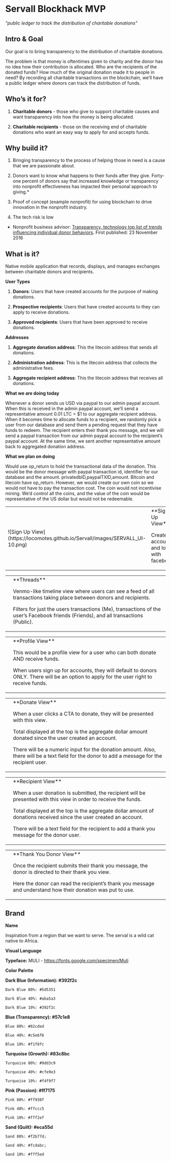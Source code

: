 # Servall Blockhack MVP

*"public ledger to track the distribution of charitable donations"*

## Intro & Goal

Our goal is to bring transparency to the distribution of charitable donations. 

The problem is that money is oftentimes given to charity and the donor has no idea how their contribution is allocated. Who are the recipients of the donated funds? How much of the original donation made it to people in need? By recording all charitable transactions on the blockchain, we’ll have a public ledger where donors can track the distribution of funds. 

## Who’s it for?

1. **Charitable donors** - those who give to support charitable causes and want transparency into how the money is being allocated.

2. **Charitable recipients** - those on the receiving end of charitable donations who want an easy way to apply for and accepts funds. 

## Why build it?

1. Bringing transparency to the process of helping those in need is a cause that we are passionate about. 

2. Donors want to know what happens to their funds after they give. Forty-one percent of donors say that increased knowledge or transparency into nonprofit effectiveness has impacted their personal approach to giving.*

3. Proof of concept (example nonprofit) for using blockchain to drive innovation in the nonprofit industry.

4. The tech risk is low

* Nonprofit business advisor: [Transparency, technology top list of trends influencing individual donor behaviors](http://onlinelibrary.wiley.com/doi/10.1002/nba.30259/full). First published: 23 November 2016

## What is it?

Native mobile application that records, displays, and manages exchanges between charitable donors and recipients.

**User Types**

1. **Donors**: Users that have created accounts for the purpose of making donations. 

2. **Prospective recipients**: Users that have created accounts to they can apply to receive donations. 

3. **Approved recipients**: Users that have been approved to receive donations.  

**Addresses**

1. **Aggregate donation address**: This the litecoin address that sends all donations. 

2. **Administration address**: This is the litecoin address that collects the administrative fees. 

3. **Aggregate recipient address**: This the litecoin address that receives all donations.

**What we are doing today**

Whenever a donor sends us USD via paypal to our admin paypal account. When this is received in the admin paypal account, we’ll send a representative amount 0.01 LTC = $1 to our aggregate recipient address. When it becomes time to allocate funds to a recipient, we randomly pick a user from our database and send them a pending request that they have funds to redeem. The recipient enters their thank you message, and we will send a paypal transaction from our admin paypal account to the recipient’s paypal account. At the same time, we sent another representative amount back to aggregated donation address. 

**What we plan on doing**

Would use op_return to hold the transactional data of the donation. This would be the donor message with paypal transaction id, identifier for our database and the amount. privatedbID,paypalTXID,amount. Bitcoin and litecoin have op_return. However, we would create our own coin so we would not have to pay the transaction cost. The coin would not incentivise mining. We’d control all the coins, and the value of the coin would be representative of the US dollar but would not be redeemable. 

<table>
  <tr>
    <td>
![Sign Up View](https://locomotes.github.io/Servall/images/SERVALL_UI-10.png)
    </td>
    <td> 
    **Sign Up View**

Create an account and login with facebook. </td>
  </tr>
</table>


<table>
  <tr>
    <td></td>
    <td>
    **Threads**

Venmo-like timeline view where users can see a feed of all transactions taking place between donors and recipients.

Filters for just the users transactions (Me), transactions of the user’s Facebook friends (Friends), and all transactions (Public). </td>
  </tr>
</table>


<table>
  <tr>
    <td></td>
    <td> 
    **Profile View**

This would be a profile view for a user who can both donate AND receive funds. 

When users sign up for accounts, they will default to donors ONLY. There will be an option to apply for the user right to receive funds. </td>
  </tr>
</table>


<table>
  <tr>
    <td></td>
    <td>
    **Donate View**

When a user clicks a CTA to donate, they will be presented with this view. 

Total displayed at the top is the aggregate dollar amount donated since the user created an account.

There will be a numeric input for the donation amount. Also, there will be a text field for the donor to add a message for the recipient user. </td>
  </tr>
</table>


<table>
  <tr>
    <td></td>
    <td> 
    **Recipient View**

When a user donation is submitted, the recipient will be presented with this view in order to receive the funds. 

Total displayed at the top is the aggregate dollar amount of donations received since the user created an account.

There will be a text field for the recipient to add a thank you message for the donor user. </td>
  </tr>
</table>


<table>
  <tr>
    <td></td>
    <td> 
    **Thank You Donor View**

Once the recipient submits their thank you message, the donor is directed to their thank you view. 

Here the donor can read the recipient’s thank you message and understand how their donation was put to use. </td>
  </tr>
</table>


## Brand

**Name**

Inspiration from a region that we want to serve. The serval is a wild cat native to Africa.

**Visual Language**

**Typeface:** MULI - https://fonts.google.com/specimen/Muli 

**Color Palette**

**Dark Blue (Information): #392f2c**

	Dark Blue 80%: #5d5351

	Dark Blue 40%: #aba5a3

	Dark Blue 10%: #392f2c

**Blue (Transparency): #57c1e8**

	Blue 80%: #82cded

	Blue 40%: #c5e6f6

	Blue 10%: #f1f8fc

**Turquoise (Growth): #83c8bc**

	Turquoise 80%: #9dd3c9

	Turquoise 40%: #cfe9e3

	Turquoise 10%: #f4f9f7

**Pink (Passion): #ff7175**

	Pink 80%: #ff938f

	Pink 40%: #ffccc5

	Pink 10%: #fff2ef

**Sand (Quilt): #eca55d**

	Sand 80%: #f2b77d;

	Sand 40%: #fcdabc;

	Sand 10%: #fff5ed



